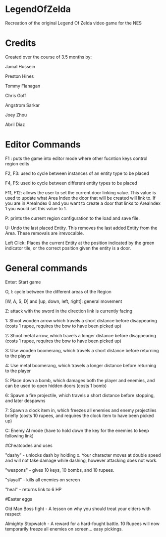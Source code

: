 # LegendOfZelda
Recreation of the original Legend Of Zelda video game for the NES

# Credits

Created over the course of 3.5 months by:

Jamal Hussein

Preston Hines

Tommy Flanagan

Chris Goff

Angstrom Sarkar

Joey Zhou

Abril Diaz


# Editor Commands

F1 : puts the game into editor mode where other fucntion keys control region edits

F2, F3: used to cycle between instances of an entity type to be placed

F4, F5: used to cycle between different entity types to be placed

F11, F12: allows the user to set the current door linking value. This value is used to update what Area Index the door that will be created will link to. If you are in AreaIndex 0 and you want to create a door that links to AreaIndex 1 you would set this value to 1.

P: prints the current region configuration to the load and save file.

U: Undo the last placed Entity. This removes the last added Entity from the Area. These removals are irrevocalble.

Left Click: Places the current Entity at the position indicated by the green indicator tile, or the correct position given the entity is a door. 
# General commands

Enter: Start game

O, I: cycle between the different areas of the Region

[W, A, S, D] and [up, down, left, right]: general movement

Z: attack with the sword in the direction link is currently facing

1: Shoot wooden arrow which travels a short distance before disappearing (costs 1 rupee, requires the bow to have been picked up)

2: Shoot metal arrow, which travels a longer distance before disappearing (costs 1 rupee, requires the bow to have been picked up)

3: Use wooden boomerang, which travels a short distance before returning to the player

4: Use metal boomerang, which travels a longer distance before returning to the player

5: Place down a bomb, which damages both the player and enemies, and can be used to open hidden doors (costs 1 bomb)

6: Spawn a fire projectile, which travels a short distance before stopping, and later despawns

7: Spawn a clock item in, which freezes all enemies and enemy projectiles briefly (costs 10 rupees, and requires the clock item to have been picked up)

C: Enemy AI mode (have to hold down the key for the enemies to keep following link)

#Cheatcodes and uses

"dashy" - unlocks dash by holding x. 
Your character moves at double speed and will not take damage while dashing, however attacking does not work.

"weapons" - gives 10 keys, 10 bombs, and 10 rupees.

"slayall" - kills all enemies on screen

"heal" - returns link to 6 HP

#Easter eggs

Old Man Boss fight - A lesson on why you should treat your elders with respect

Almighty Stopwatch - A reward for a hard-fought battle. 10 Rupees will now temporarily freeze all enemies on screen... easy pickings.




